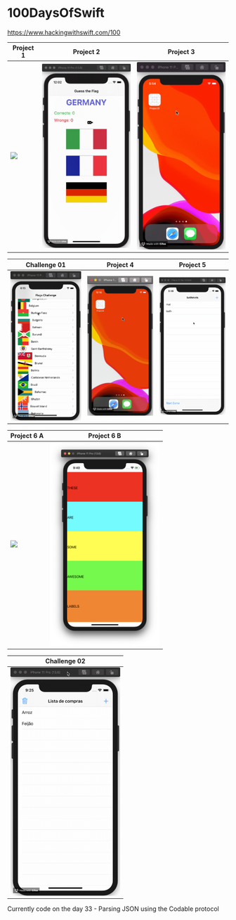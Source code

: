 # 100DaysOfSwift
https://www.hackingwithswift.com/100

| Project 1                                  | Project 2                                  | Project 3                                  |
|--------------------------------------------|--------------------------------------------|--------------------------------------------|
|<img src="./demo/project01.gif" width="250">|<img src="./demo/project02.gif" width="250">|<img src="./demo/project03.gif" width="250">|

| Challenge 01                                 | Project 4                                  | Project 5                                  |
|----------------------------------------------|--------------------------------------------|--------------------------------------------|
|<img src="./demo/Challenge01.gif" width="250">|<img src="./demo/project04.gif" width="250">|<img src="./demo/project05.gif" width="250">|

| Project 6 A                                 | Project 6 B                                 |
|---------------------------------------------|---------------------------------------------|
|<img src="./demo/project06A.gif" width="500">|<img src="./demo/project06B.png" width="250">|

| Challenge 02                                 |
|----------------------------------------------|
|<img src="./demo/Challenge02.gif" width="250">|

Currently code on the day 33 - Parsing JSON using the Codable protocol
